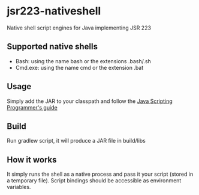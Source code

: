 jsr223-nativeshell
===========

Native shell script engines for Java implementing JSR 223

Supported native shells
---------

* Bash: using the name bash or the extensions .bash/.sh
* Cmd.exe: using the name cmd or the extension .bat

Usage
-----

Simply add the JAR to your classpath and follow the [Java Scripting Programmer's guide](http://docs.oracle.com/javase/6/docs/technotes/guides/scripting/programmer_guide/index.html)

Build
-----

Run gradlew script, it will produce a JAR file in build/libs

How it works
------------

It simply runs the shell as a native process and pass it your script (stored in a temporary file).
Script bindings should be accessible as environment variables.
